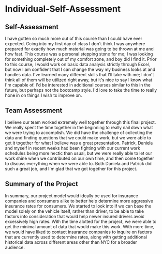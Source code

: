# Individual-Self-Assessment

## Self-Assessment 
I have gotten so much more out of this course than I could have ever expected. Going into my first day of class I don't think I was anywhere prepared for exactly how much material was going to be thrown at me and how fast. This course was a personal stepping stone for me; I was looking for something completely out of my comfort zone, and boy did I find it. Prior to this course, I would work on basic data analysis strictly through Excel, but now I am confident that I can change the way my business looks at and handles data. I've learned many different skills that I'll take with me; I don't think all of them will be utilized right away, but it's nice to say I know what I'm capable of. I'd be interested in additional courses similar to this in the future, but perhaps not the bootcamp style. I'd love to take the time to really hone in on things I wish to improve on.

## Team Assessment
I believe our team worked extremely well together through this final project. We really spent the time together in the beginning to really nail down what we were trying to accomplish. We did have the challenge of collecting the data and finding questions that we could make work, but we were able to get it together for what I believe was a great presentation. Patrick, Daniela and myself in recent weeks had been fighting with our current work schedules being more hectic than usual, but we were really able to let our work shine when we contributed on our own time, and then come together to discuss everything when we were able to. Both Daniela and Patrick did such a great job, and I'm glad that we got together for this project.


## Summary of the Project
In summary, our project model would ideally be used for insurance companies and consumers alike to better help determine more aggressive insurance rates for consumers. We started to look into if we can base the model solely on the vehicle itself, rather than driver, to be able to take factors into consideration that would help newer insured drivers avoid excessively high rates. With the time alotted for the project, we were able to get the minimal amount of data that would make this work. With more time, we would have liked to contact insurance companies to inquire on factors that are currently used to determine rates, along with getting additional historical data across different areas other than NYC for a broader audience.
